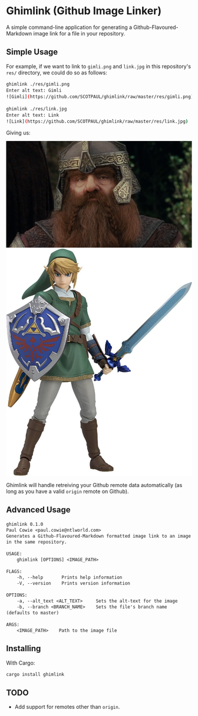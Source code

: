 # Ghimlink (Github Image Linker)

A simple command-line application for generating a Github-Flavoured-Markdown image link for a file in your repository.

## Simple Usage

For example, if we want to link to `gimli.png` and `link.jpg` in this repository's `res/` directory, we could do so as follows:

```bash
ghimlink ./res/gimli.png
Enter alt text: Gimli
![Gimli](https://github.com/SCOTPAUL/ghimlink/raw/master/res/gimli.png)

ghimlink ./res/link.jpg 
Enter alt text: Link
![Link](https://github.com/SCOTPAUL/ghimlink/raw/master/res/link.jpg)
```

Giving us:

![Gimli](https://github.com/SCOTPAUL/ghimlink/raw/master/res/gimli.png)
![Link](https://github.com/SCOTPAUL/ghimlink/raw/master/res/link.jpg)

Ghimlink will handle retreiving your Github remote data automatically (as long as you have a valid `origin` remote on Github).

## Advanced Usage

```
ghimlink 0.1.0
Paul Cowie <paul.cowie@ntlworld.com>
Generates a Github-Flavoured-Markdown formatted image link to an image in the same repository.

USAGE:
    ghimlink [OPTIONS] <IMAGE_PATH>

FLAGS:
    -h, --help       Prints help information
    -V, --version    Prints version information

OPTIONS:
    -a, --alt_text <ALT_TEXT>     Sets the alt-text for the image
    -b, --branch <BRANCH_NAME>    Sets the file's branch name (defaults to master)

ARGS:
    <IMAGE_PATH>    Path to the image file
```

## Installing

With Cargo:

```bash
cargo install ghimlink
```

## TODO

- Add support for remotes other than `origin`.
